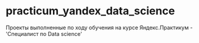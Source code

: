 # practicum_yandex_data_science
Проекты выполненные по ходу обучения на курсе Яндекс.Практикум - 'Специалист по Data science' 
